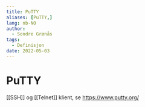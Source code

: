 ```yaml
---
title: PuTTY
aliases: [PuTTY,]
lang: nb-NO
author:
  - Sondre Grønås
tags:
  - Definisjon
date: 2022-05-03
---
```

# PuTTY
[[SSH]] og [[Telnet]] klient, se https://www.putty.org/